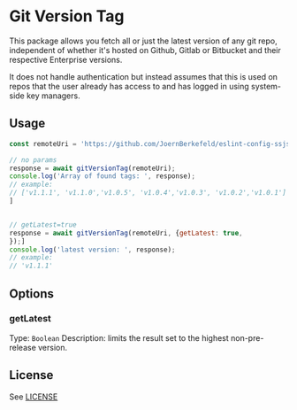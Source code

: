 # Git Version Tag

This package allows you fetch all or just the latest version of any git repo, independent of whether it's hosted on Github, Gitlab or Bitbucket and their respective Enterprise versions.

It does not handle authentication but instead assumes that this is used on repos that the user already has access to and has logged in using system-side key managers.

## Usage

```js
const remoteUri = 'https://github.com/JoernBerkefeld/eslint-config-ssjs';

// no params
response = await gitVersionTag(remoteUri);
console.log('Array of found tags: ', response);
// example:
// ['v1.1.1', 'v1.1.0','v1.0.5', 'v1.0.4','v1.0.3', 'v1.0.2','v1.0.1']
]


// getLatest=true
response = await gitVersionTag(remoteUri, {getLatest: true,
});]
console.log('latest version: ', response);
// example:
// 'v1.1.1'
```

## Options

### getLatest

Type: `Boolean`
Description: limits the result set to the highest non-pre-release version.

## License

See [LICENSE](https://raw.githubusercontent.com/JoernBerkefeld/git-version-tag/master/LICENSE)
